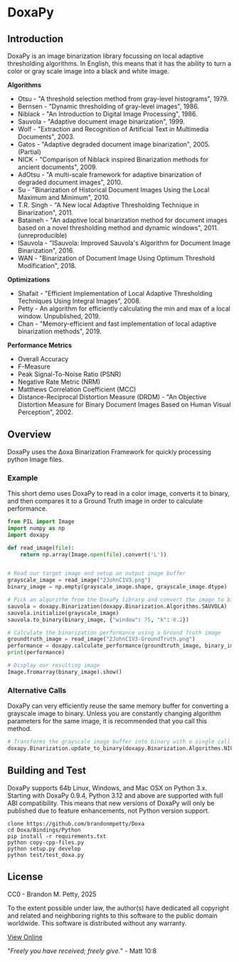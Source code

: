 # DoxaPy

## Introduction
DoxaPy is an image binarization library focussing on local adaptive thresholding algorithms. In English, this means that it has the ability to turn a color or gray scale image into a black and white image. 

**Algorithms**
* Otsu - "A threshold selection method from gray-level histograms", 1979.
* Bernsen - "Dynamic thresholding of gray-level images", 1986.
* Niblack - "An Introduction to Digital Image Processing", 1986.
* Sauvola - "Adaptive document image binarization", 1999.
* Wolf - "Extraction and Recognition of Artificial Text in Multimedia Documents", 2003.
* Gatos - "Adaptive degraded document image binarization", 2005. (Partial)
* NICK - "Comparison of Niblack inspired Binarization methods for ancient documents", 2009.
* AdOtsu - "A multi-scale framework for adaptive binarization of degraded document images", 2010.
* Su - "Binarization of Historical Document Images Using the Local Maximum and Minimum", 2010.
* T.R. Singh - "A New local Adaptive Thresholding Technique in Binarization", 2011.
* Bataineh - "An adaptive local binarization method for document images based on a novel thresholding method and dynamic windows", 2011. (unreproducible)
* ISauvola - "ISauvola: Improved Sauvola's Algorithm for Document Image Binarization", 2016.
* WAN - "Binarization of Document Image Using Optimum Threshold Modification", 2018.

**Optimizations**
* Shafait - "Efficient Implementation of Local Adaptive Thresholding Techniques Using Integral Images", 2008.
* Petty - An algorithm for efficiently calculating the min and max of a local window.  Unpublished, 2019.
* Chan - "Memory-efficient and fast implementation of local adaptive binarization methods", 2019.

**Performance Metrics**
* Overall Accuracy
* F-Measure
* Peak Signal-To-Noise Ratio (PSNR)
* Negative Rate Metric (NRM)
* Matthews Correlation Coefficient (MCC)
* Distance-Reciprocal Distortion Measure (DRDM) - "An Objective Distortion Measure for Binary Document Images Based on Human Visual Perception", 2002.


## Overview
DoxaPy uses the Δoxa Binarization Framework for quickly processing python Image files.

### Example
This short demo uses DoxaPy to read in a color image, converts it to binary, and then compares it to a Ground Truth image in order to calculate performance.

```python
from PIL import Image
import numpy as np
import doxapy

def read_image(file):
    return np.array(Image.open(file).convert('L'))


# Read our target image and setup an output image buffer
grayscale_image = read_image("2JohnC1V3.png")
binary_image = np.empty(grayscale_image.shape, grayscale_image.dtype)

# Pick an algorithm from the DoxaPy library and convert the image to binary
sauvola = doxapy.Binarization(doxapy.Binarization.Algorithms.SAUVOLA)
sauvola.initialize(grayscale_image)
sauvola.to_binary(binary_image, {"window": 75, "k": 0.2})

# Calculate the binarization performance using a Ground Truth image
groundtruth_image = read_image("2JohnC1V3-GroundTruth.png")
performance = doxapy.calculate_performance(groundtruth_image, binary_image)
print(performance)

# Display our resulting image
Image.fromarray(binary_image).show()
```

### Alternative Calls
DoxaPy can very efficiently reuse the same memory buffer for converting a grayscale image to binary.  Unless you are constantly changing algorithm parameters for the same image, it is recommended that you call this method.

```python
# Transforms the grayscale image buffer into binary with a single call
doxapy.Binarization.update_to_binary(doxapy.Binarization.Algorithms.NICK, grayscale_image)
```


## Building and Test
DoxaPy supports 64b Linux, Windows, and Mac OSX on Python 3.x. Starting with DoxaPy 0.9.4, Python 3.12 and above are supported with full ABI compatibility. This means that new versions of DoxaPy will only be published due to feature enhancements, not Python version support.

```
clone https://github.com/brandonmpetty/Doxa
cd Doxa/Bindings/Python
pip install -r requirements.txt
python copy-cpp-files.py
python setup.py develop
python test/test_doxa.py
```

## License
CC0 - Brandon M. Petty, 2025

To the extent possible under law, the author(s) have dedicated all copyright and related and neighboring rights to this software to the public domain worldwide. This software is distributed without any warranty.

[View Online](https://creativecommons.org/publicdomain/zero/1.0/legalcode)

"*Freely you have received; freely give.*" - Matt 10:8